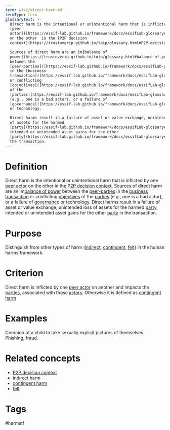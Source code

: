 ```yaml
---
term: wiki/direct-harm.md
termType: term
glossaryText: >-
  Direct harm is the intentional or unintentional harm that is inflicted by one
  [peer
  actor]([https://essif-lab.github.io/framework/docs/essifLab-glossary#](https://essif-lab.github.io/framework/docs/essifLab-glossary#party)peer-actor)
  on the other  in the [P2P decision
  context](https://trustoverip.github.io/toip/glossary.html#P2P-decision-context). 

  Sources of direct harm are an im[balance of
  power](https://trustoverip.github.io/toip/glossary.html#balance-of-power)
  between the
  [peer-parties]([https://essif-lab.github.io/framework/docs/essifLab-glossary#peer-party](https://essif-lab.github.io/framework/docs/essifLab-glossary#party))
  in the [business
  transaction]([https://essif-lab.github.io/framework/docs/essifLab-glossary#](https://essif-lab.github.io/framework/docs/essifLab-glossary#party)business-transaction)
  or conflicting
  [objectives]([https://essif-lab.github.io/framework/docs/essifLab-glossary#](https://essif-lab.github.io/framework/docs/essifLab-glossary#party)objective)
  of the
  [parties](https://essif-lab.github.io/framework/docs/essifLab-glossary#party)
  (e.g., one is a bad actor), or a failure of
  [governance]([https://essif-lab.github.io/framework/docs/essifLab-glossary#](https://essif-lab.github.io/framework/docs/essifLab-glossary#party)governance)
  or technology. 

  Direct harms result in a failure of asset or value exchange, unintended loss
  of assets for the harmed 
  [party](https://essif-lab.github.io/framework/docs/essifLab-glossary#party),
  intended or unintended asset gains for the other 
  [party](https://essif-lab.github.io/framework/docs/essifLab-glossary#party) in
  the transaction.
---
```

# Definition
Direct harm is the intentional or unintentional harm that is inflicted by one [peer actor]([https://essif-lab.github.io/framework/docs/essifLab-glossary#](https://essif-lab.github.io/framework/docs/essifLab-glossary#party)peer-actor) on the other  in the [P2P decision context](https://trustoverip.github.io/toip/glossary.html#P2P-decision-context). 
Sources of direct harm are an im[balance of power](https://trustoverip.github.io/toip/glossary.html#balance-of-power) between the [peer-parties]([https://essif-lab.github.io/framework/docs/essifLab-glossary#peer-party](https://essif-lab.github.io/framework/docs/essifLab-glossary#party)) in the [business transaction]([https://essif-lab.github.io/framework/docs/essifLab-glossary#](https://essif-lab.github.io/framework/docs/essifLab-glossary#party)business-transaction) or conflicting [objectives]([https://essif-lab.github.io/framework/docs/essifLab-glossary#](https://essif-lab.github.io/framework/docs/essifLab-glossary#party)objective) of the [parties](https://essif-lab.github.io/framework/docs/essifLab-glossary#party) (e.g., one is a bad actor), or a failure of [governance]([https://essif-lab.github.io/framework/docs/essifLab-glossary#](https://essif-lab.github.io/framework/docs/essifLab-glossary#party)governance) or technology. 
Direct harms result in a failure of asset or value exchange, unintended loss of assets for the harmed  [party](https://essif-lab.github.io/framework/docs/essifLab-glossary#party), intended or unintended asset gains for the other  [party](https://essif-lab.github.io/framework/docs/essifLab-glossary#party) in the transaction.
# Purpose
Distinguish from other types of harm ([indirect](https://trustoverip.github.io/hxwg/glossary.html#indirect-harm), [contingent](https://trustoverip.github.io/hxwg/glossary.html#contingent-harm), [felt](https://trustoverip.github.io/hxwg/glossary.html#felt-harm)) in the human harms framework.  
# Criterion
Direct harm is inflicted by one [peer actor]([https://essif-lab.github.io/framework/docs/essifLab-glossary#](https://essif-lab.github.io/framework/docs/essifLab-glossary#party)peer-actor) on another and impacts the [parties](https://essif-lab.github.io/framework/docs/essifLab-glossary#party), associated with those [actors]([https://essif-lab.github.io/framework/docs/essifLab-glossary#](https://essif-lab.github.io/framework/docs/essifLab-glossary#party)actor).  Otherwise it is defined as [contingent harm](https://trustoverip.github.io/hxwg/glossary.html#contingent-harm)
# Examples
Coercion of a child to take sexually explicit pictures of themselves. Phishing, fraud.
# Related concepts
* [P2P decision context](https://trustoverip.github.io/hxwg/glossary.html#P2P-decision-context)
* [indirect harm](https://trustoverip.github.io/hxwg/glossary.html#indirect-harm)
* [contingent harm](https://trustoverip.github.io/hxwg/glossary.html#contingent-harm)
* [felt](https://trustoverip.github.io/hxwg/glossary.html#felt-harm)
# Tags  
 #harmstf